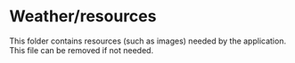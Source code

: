 # Weather/resources

This folder contains resources (such as images) needed by the application. This file can
be removed if not needed.
